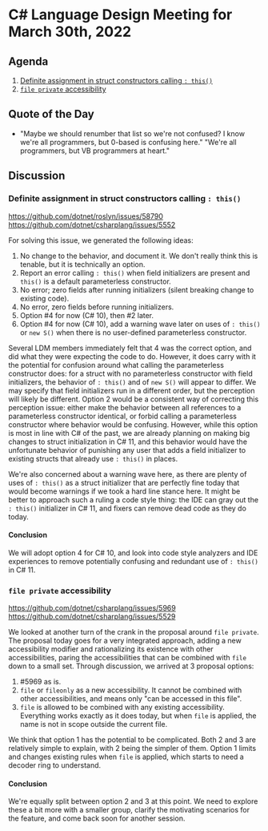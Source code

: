 # C# Language Design Meeting for March 30th, 2022

## Agenda

1. [Definite assignment in struct constructors calling `: this()`](#definite-assignment-in-struct-constructors-calling--this)
2. [`file private` accessibility](#file-private-accessibility)

## Quote of the Day

- "Maybe we should renumber that list so we're not confused? I know we're all programmers, but 0-based is confusing here." "We're all programmers, but VB programmers at heart."

## Discussion

### Definite assignment in struct constructors calling `: this()`

https://github.com/dotnet/roslyn/issues/58790  
https://github.com/dotnet/csharplang/issues/5552

For solving this issue, we generated the following ideas:

1. No change to the behavior, and document it. We don't really think this is tenable, but it is technically an option.
2. Report an error calling `: this()` when field initializers are present and `this()` is a default parameterless constructor.
3. No error; zero fields after running initializers (silent breaking change to existing code).
4. No error, zero fields before running initializers.
5. Option #4 for now (C# 10), then #2 later.
6. Option #4 for now (C# 10), add a warning wave later on uses of `: this()` or `new S()` when there is no user-defined parameterless constructor.

Several LDM members immediately felt that 4 was the correct option, and did what they were expecting the code to do. However, it does carry with it the potential for
confusion around what calling the parameterless constructor does: for a struct with no parameterless constructor with field initializers, the behavior of `: this()`
and of `new S()` will appear to differ. We may specify that field initializers run in a different order, but the perception will likely be different. Option 2 would
be a consistent way of correcting this perception issue: either make the behavior between all references to a parameterless constructor identical, or forbid calling a
parameterless constructor where behavior would be confusing. However, while this option is most in line with C# of the past, we are already planning on making big
changes to struct initialization in C# 11, and this behavior would have the unfortunate behavior of punishing any user that adds a field initializer to existing structs
that already use `: this()` in places.

We're also concerned about a warning wave here, as there are plenty of uses of `: this()` as a struct initializer that are perfectly fine today that would become
warnings if we took a hard line stance here. It might be better to approach such a ruling a code style thing: the IDE can gray out the `: this()` initializer in C# 11,
and fixers can remove dead code as they do today.

#### Conclusion

We will adopt option 4 for C# 10, and look into code style analyzers and IDE experiences to remove potentially confusing and redundant use of `: this()` in C# 11.

### `file private` accessibility

https://github.com/dotnet/csharplang/issues/5969  
https://github.com/dotnet/csharplang/issues/5529

We looked at another turn of the crank in the proposal around `file private`. The proposal today goes for a very integrated approach, adding a new accessibility modifier
and rationalizing its existence with other accessibilities, paring the accessibilities that can be combined with `file` down to a small set. Through discussion, we
arrived at 3 proposal options:

1. #5969 as is.
2. `file` or `fileonly` as a new accessibility. It cannot be combined with other accessibilities, and means only "can be accessed in this file".
3. `file` is allowed to be combined with any existing accessibility. Everything works exactly as it does today, but when `file` is applied, the name is not in scope
outside the current file.

We think that option 1 has the potential to be complicated. Both 2 and 3 are relatively simple to explain, with 2 being the simpler of them. Option 1 limits and changes
existing rules when `file` is applied, which starts to need a decoder ring to understand.

#### Conclusion

We're equally split between option 2 and 3 at this point. We need to explore these a bit more with a smaller group, clarify the motivating scenarios for the feature, and
come back soon for another session.
